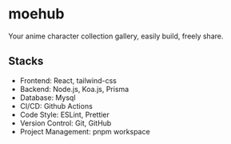 # moehub

Your anime character collection gallery, easily build, freely share.

## Stacks

- Frontend: React, tailwind-css
- Backend: Node.js, Koa.js, Prisma
- Database: Mysql
- CI/CD: Github Actions
- Code Style: ESLint, Prettier
- Version Control: Git, GitHub
- Project Management: pnpm workspace
